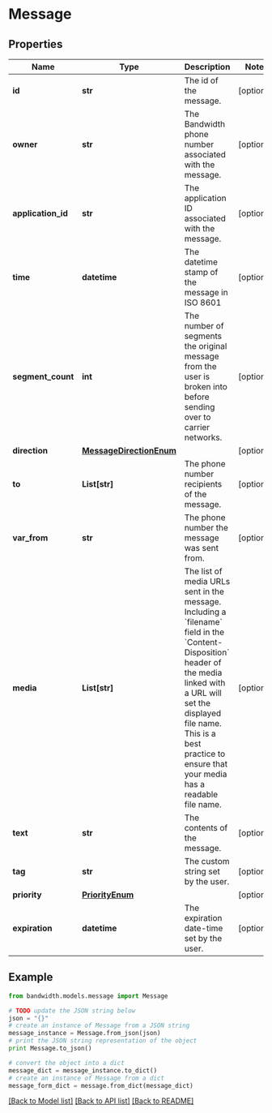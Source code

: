 # Message


## Properties
Name | Type | Description | Notes
------------ | ------------- | ------------- | -------------
**id** | **str** | The id of the message. | [optional] 
**owner** | **str** | The Bandwidth phone number associated with the message. | [optional] 
**application_id** | **str** | The application ID associated with the message. | [optional] 
**time** | **datetime** | The datetime stamp of the message in ISO 8601 | [optional] 
**segment_count** | **int** | The number of segments the original message from the user is broken into before sending over to carrier networks. | [optional] 
**direction** | [**MessageDirectionEnum**](MessageDirectionEnum.md) |  | [optional] 
**to** | **List[str]** | The phone number recipients of the message. | [optional] 
**var_from** | **str** | The phone number the message was sent from. | [optional] 
**media** | **List[str]** | The list of media URLs sent in the message. Including a &#x60;filename&#x60; field in the &#x60;Content-Disposition&#x60; header of the media linked with a URL will set the displayed file name. This is a best practice to ensure that your media has a readable file name. | [optional] 
**text** | **str** | The contents of the message. | [optional] 
**tag** | **str** | The custom string set by the user. | [optional] 
**priority** | [**PriorityEnum**](PriorityEnum.md) |  | [optional] 
**expiration** | **datetime** | The expiration date-time set by the user. | [optional] 

## Example

```python
from bandwidth.models.message import Message

# TODO update the JSON string below
json = "{}"
# create an instance of Message from a JSON string
message_instance = Message.from_json(json)
# print the JSON string representation of the object
print Message.to_json()

# convert the object into a dict
message_dict = message_instance.to_dict()
# create an instance of Message from a dict
message_form_dict = message.from_dict(message_dict)
```
[[Back to Model list]](../README.md#documentation-for-models) [[Back to API list]](../README.md#documentation-for-api-endpoints) [[Back to README]](../README.md)


